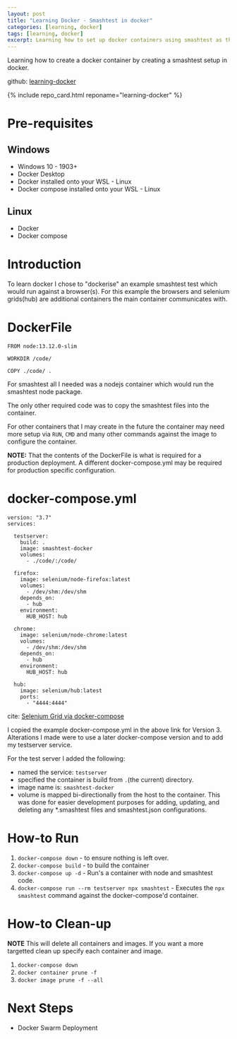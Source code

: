 ```yaml
---
layout: post
title: "Learning Docker - Smashtest in docker"
categories: [learning, docker]
tags: [learning, docker]
excerpt: Learning how to set up docker containers using smashtest as the example application
---
```


Learning how to create a docker container by creating a smashtest setup in docker.

github: [learning-docker](https://github.com/slowmonkey/learning-docker)

{% include repo_card.html reponame="learning-docker" %}

# Pre-requisites

## Windows
- Windows 10 - 1903+
- Docker Desktop
- Docker installed onto your WSL - Linux
- Docker compose installed onto your WSL - Linux

## Linux
- Docker
- Docker compose

# Introduction

To learn docker I chose to "dockerise" an example smashtest test which would run against a browser(s). For this example the browsers and selenium grids(hub) are additional containers the main container communicates with.

# DockerFile

```
FROM node:13.12.0-slim

WORKDIR /code/

COPY ./code/ .
```

For smashtest all I needed was a nodejs container which would run the smashtest node package.  

The only other required code was to copy the smashtest files into the container.

For other containers that I may create in the future the container may need more setup via `RUN`, `CMD` and many other commands against the image to configure the container.

**NOTE:** That the contents of the DockerFile is what is required for a production deployment. A different docker-compose.yml may be required for production specific configuration.

# docker-compose.yml

```
version: "3.7"
services:

  testserver:
    build: .
    image: smashtest-docker
    volumes:
      - ./code/:/code/

  firefox:
    image: selenium/node-firefox:latest
    volumes:
      - /dev/shm:/dev/shm
    depends_on:
      - hub
    environment:
      HUB_HOST: hub

  chrome:
    image: selenium/node-chrome:latest
    volumes:
      - /dev/shm:/dev/shm
    depends_on:
      - hub
    environment:
      HUB_HOST: hub

  hub:
    image: selenium/hub:latest
    ports:
      - "4444:4444"
```

cite: [Selenium Grid via docker-compose](https://github.com/SeleniumHQ/docker-selenium)

I copied the example docker-compose.yml in the above link for Version 3. Alterations I made were to use a later docker-compose version and to add my testserver service.

For the test server I added the following:
- named the service: `testserver`
- specified the container is build from `.`(the current) directory.
- image name is: `smashtest-docker`
- volume is mapped bi-directionally from the host to the container. This was done for easier development purposes for adding, updating, and deleting any *.smashtest files and smashtest.json configurations.

# How-to Run

1. `docker-compose down` - to ensure nothing is left over.
2. `docker-compose build` - to build the container
3. `docker-compose up -d` - Run's a container with node and smashtest code.
4. `docker-compose run --rm testserver npx smashtest` - Executes the `npx smashtest` command against the docker-compose'd container.

# How-to Clean-up

**NOTE** This will delete all containers and images. If you want a more targetted clean up specify each container and image.

1. `docker-compose down`
2. `docker container prune -f`
3. `docker image prune -f --all`

# Next Steps

- Docker Swarm Deployment